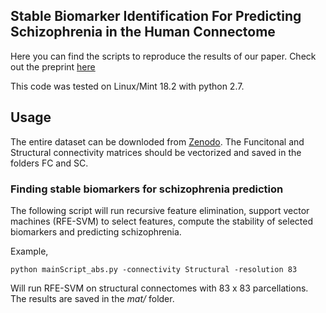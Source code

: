 ## Stable Biomarker Identification For Predicting Schizophrenia in the Human Connectome

Here you can find the scripts to reproduce the results of our paper. Check out the preprint [here](https://www.biorxiv.org/content/10.1101/711135v1)


This code was tested on Linux/Mint 18.2 with python 2.7.

## Usage
The entire dataset can be downloded from [Zenodo](https://doi.org/10.5281/zenodo.3758534). The Funcitonal and Structural connectivity matrices should be vectorized and saved in the folders FC and SC.

### Finding stable biomarkers for schizophrenia prediction
The following script will run recursive feature elimination, support vector machines (RFE-SVM) to select features, compute the stability of selected biomarkers and predicting schizophrenia. 

Example,
```
python mainScript_abs.py -connectivity Structural -resolution 83
```
Will run RFE-SVM on structural connectomes with 83 x 83 parcellations. The results are saved in the *mat/* folder.
